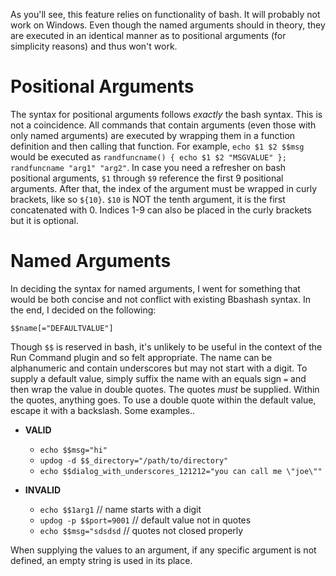 As you'll see, this feature relies on functionality of bash. It will probably not work on Windows. Even though the named arguments should in theory, they are executed in an identical manner as to positional arguments (for simplicity reasons) and thus won't work.

# Positional Arguments
The syntax for positional arguments follows *exactly* the bash syntax. This is not a coincidence. All commands that contain arguments (even those with only named arguments) are executed by wrapping them in a function definition and then calling that function. For example, `echo $1 $2 $$msg` would be executed as `randfuncname() { echo $1 $2 "MSGVALUE" }; randfuncname "arg1" "arg2"`. In case you need a refresher on bash positional arguments, `$1` through `$9` reference the first 9 positional arguments. After that, the index of the argument must be wrapped in curly brackets, like so `${10}`. `$10` is NOT the tenth argument, it is the first concatenated with 0. Indices 1-9 can also be placed in the curly brackets but it is optional.


# Named Arguments
In deciding the syntax for named arguments, I went for something that would be both concise and not conflict with existing Bbashash syntax. In the end, I decided on the following:

`$$name[="DEFAULTVALUE"]`

Though `$$` is reserved in bash, it's unlikely to be useful in the context of the Run Command plugin and so felt appropriate. The name can be alphanumeric and contain underscores but may not start with a digit. To supply a default value, simply suffix the name with an equals sign `=` and then wrap the value in double quotes. The quotes *must* be supplied. Within the quotes, anything goes. To use a double quote within the default value, escape it with a backslash. Some examples..

- **VALID**
  * `echo $$msg="hi"`
  * `updog -d $$_directory="/path/to/directory"`
  * `echo $$dialog_with_underscores_121212="you can call me \"joe\""`

- **INVALID**
  * `echo $$1arg1`  // name starts with a digit
  * `updog -p $$port=9001` // default value not in quotes
  * `echo $$msg="sdsdsd` // quotes not closed properly


When supplying the values to an argument, if any specific argument is not defined, an empty string is used in its place.
